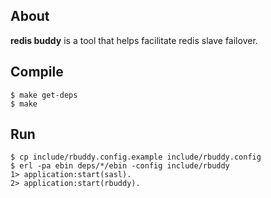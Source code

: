 ## About

**redis buddy** is a tool that helps facilitate redis slave failover.

## Compile

    $ make get-deps
    $ make

## Run

    $ cp include/rbuddy.config.example include/rbuddy.config
    $ erl -pa ebin deps/*/ebin -config include/rbuddy
    1> application:start(sasl).
    2> application:start(rbuddy).

